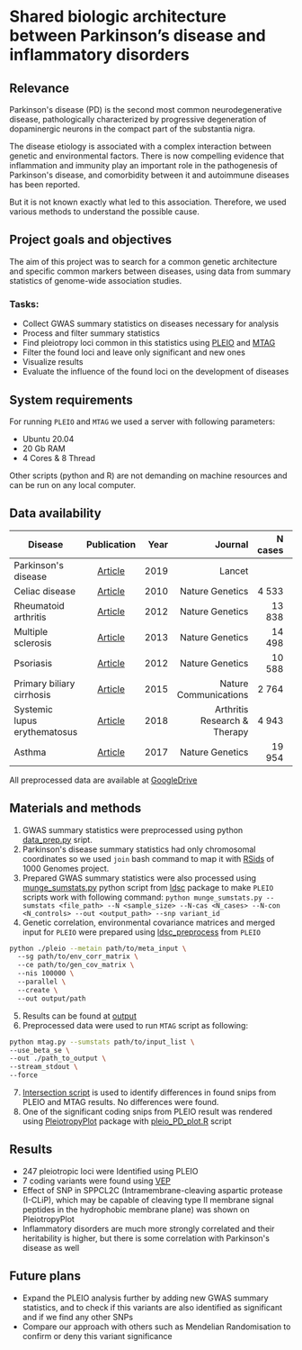# Shared biologic architecture between Parkinson’s disease and inflammatory disorders

## Relevance

Parkinson's disease (PD) is the second most common neurodegenerative disease, pathologically characterized by progressive degeneration of dopaminergic neurons in the compact part of the substantia nigra. 

The disease etiology is associated with a complex interaction between genetic and environmental factors. There is now compelling evidence that inflammation and immunity play an important role in the pathogenesis of Parkinson's disease, and comorbidity between it and autoimmune diseases has been reported. 

But it is not known exactly what led to this association. Therefore, we used various methods to understand the possible cause.

## Project goals and objectives

The aim of this project was to search for a common genetic architecture and specific common markers between diseases, using data from summary statistics of genome-wide association studies.

### Tasks:
 - Сollect  GWAS summary statistics on diseases necessary for analysis
 - Process and filter summary statistics
 - Find pleiotropy loci common in this statistics using [PLEIO](https://github.com/cuelee/pleio) and [MTAG](https://github.com/JonJala/mtag)
 - Filter the found loci and leave only significant and new ones
 - Visualize results
 - Evaluate the influence of the found loci on the development of diseases

## System requirements

For running `PLEIO` and `MTAG` we used a server with following parameters:
 - Ubuntu 20.04
 - 20 Gb RAM
 - 4 Cores & 8 Thread

Other scripts (python and R) are not demanding on machine resources and can be run on any local computer.

## Data availability 

 Disease | Publication | Year | Journal | N cases | N controls | Sample size | GWAS link
 | ------------- |:-----------:| -----:| ------:| -------:| -------:| -------:| -------:|
 Parkinson's disease | [Article](https://pubmed.ncbi.nlm.nih.gov/31701892/) | 2019 | Lancet | | |  482730 | [zip archive](https://drive.google.com/file/d/1FZ9UL99LAqyWnyNBxxlx6qOUlfAnublN/view)
 Celiac disease  | [Article](https://www.ncbi.nlm.nih.gov/pmc/articles/PMC2847618/) | 2010 | Nature Genetics | 4 533 | 10 750 | 15 283 | [FTP](ftp://ftp.ebi.ac.uk/pub/databases/gwas/summary_statistics/DuboisPC_20190752_GCST000612)
 Rheumatoid arthritis | [Article](https://pubmed.ncbi.nlm.nih.gov/23143596/) | 2012 | Nature Genetics | 13 838 | 33 742 | 47 580 | [FTP](ftp://ftp.ebi.ac.uk/pub/databases/gwas/summary_statistics/DuboisPC_20190752_GCST000612)
 Multiple sclerosis  | [Article](https://www.ncbi.nlm.nih.gov/pmc/articles/PMC3182531/) | 2013 | Nature Genetics | 14 498 | 24 091 | 38582 | [FTP](ftp://ftp.ebi.ac.uk/pub/databases/gwas/summary_statistics/BeechamAH_24076602_GCST005531)
 Psoriasis  | [Article](https://www.ncbi.nlm.nih.gov/pmc/articles/PMC3510312/) | 2012 | Nature Genetics | 10 588 | 22 806 | 33 394 | [FTP](ftp://ftp.ebi.ac.uk/pub/databases/gwas/summary_statistics/TsoiLC_23143594_GCST005527)
 Primary biliary cirrhosis  | [Article](https://www.ncbi.nlm.nih.gov/pmc/articles/PMC4580981/) | 2015 | Nature Communications | 2 764 | 10 475 | 13 239 | [FTP](ftp://ftp.ebi.ac.uk/pub/databases/gwas/summary_statistics/CordellHJ_26394269_GCST003129)
Systemic lupus erythematosus | [Article](https://www.ncbi.nlm.nih.gov/pmc/articles/PMC5977506/) | 2018 | Arthritis Research & Therapy | 4 943 | 8 483 | 16966 | [FTP](ftp://ftp.ebi.ac.uk/pub/databases/gwas/summary_statistics/JuliaA_29848360_GCST005831/)
Asthma | [Article](https://www.ncbi.nlm.nih.gov/pmc/articles/PMC7160128/) | 2017 | Nature Genetics | 19 954 | 107 715 | 127 669 | [FTP](ftp://ftp.ebi.ac.uk/pub/databases/gwas/summary_statistics/ZhuZ_31619474_GCST008916)

All preprocessed data are available at [GoogleDrive](https://drive.google.com/drive/folders/1e9-xojOVwFFCbkxXdi2v6ShzJvlQgtNX?usp=sharing)

## Materials and methods

1. GWAS summary statistics were preprocessed using python [data_prep.py](https://github.com/Kate-Cher/Parkinson-s-disease-and-inflammatory-disorders/blob/main/prep_python_scripts/data_prep.py) sript. 
2. Parkinson's disease summary statistics had only chromosomal coordinates so we used `join` bash command to map it with [RSids](https://drive.google.com/file/d/1XkS8wpTmoBCEjnbm3ksdGT0s-5tIh9ot/view?usp=sharing) of 1000 Genomes project.
3. Prepared GWAS summary statistics were also processed using [munge_sumstats.py](https://github.com/bulik/ldsc/blob/master/munge_sumstats.py) python script from [ldsc](https://github.com/bulik/ldsc) package to make `PLEIO` scripts work with following command: `python munge_sumstats.py --sumstats <file_path> --N <sample_size> --N-cas <N_cases> --N-con <N_controls> --out <output_path> --snp variant_id`
4. Genetic correlation, environmental covariance matrices and merged input for `PLEIO` were prepared using [ldsc_preprocess](https://github.com/cuelee/pleio/blob/master/ldsc_preprocess) from `PLEIO` 
```bash
python ./pleio --metain path/to/meta_input \ 
  --sg path/to/env_corr_matrix \ 
  --ce path/to/gen_cov_matrix \ 
  --nis 100000 \ 
  --parallel \ 
  --create \ 
  --out output/path
```
5. Results can be found at [output](https://github.com/Kate-Cher/Parkinson-s-disease-and-inflammatory-disorders/blob/main/results/output.txt)
6. Preprocessed data were used to run `MTAG` script as following: 
```bash
python mtag.py --sumstats path/to/input_list \
--use_beta_se \
--out ./path_to_output \ 
--stream_stdout \ 
--force
```
7. [Intersection script](https://github.com/Kate-Cher/Parkinson-s-disease-and-inflammatory-disorders/blob/main/prep_python_scripts/intersect.py) is used to identify differences in found snips from PLEIO and MTAG results. No differences were found.
8. One of the significant coding snips from PLEIO result was rendered using [PleiotropyPlot](https://github.com/cuelee/pleiotropyPlot) package with [pleio_PD_plot.R](https://github.com/Kate-Cher/Parkinson-s-disease-and-inflammatory-disorders/blob/main/pleiotropy_plot/pleio_PD_plot.R) script

## Results

 - 247 pleiotropic loci were Identified using PLEIO
 - 7 coding variants were found using [VEP](https://www.ensembl.org/Homo_sapiens/Tools/VEP)
 - Effect of SNP in SPPCL2C (Intramembrane-cleaving aspartic protease (I-CLiP), which may be capable of cleaving type II membrane signal peptides in the hydrophobic membrane plane) was shown on PleiotropyPlot
 - Inflammatory disorders are much more strongly correlated and their heritability is higher, but there is some correlation with Parkinson's disease as well

## Future plans

 - Expand the PLEIO analysis further by adding new GWAS summary statistics, and to check if this variants are also identified as significant and if we find any other SNPs
 - Compare our approach with others such as Mendelian Randomisation to confirm or deny this variant significance
